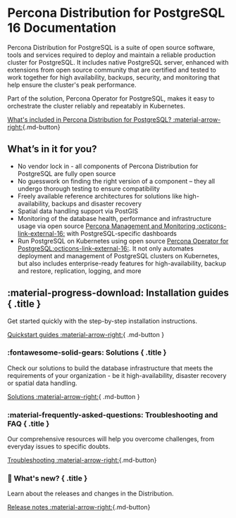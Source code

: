 # Percona Distribution for PostgreSQL 16 Documentation

 Percona Distribution for PostgreSQL is a suite of open source software, tools and services required to deploy and maintain a reliable production cluster for PostgreSQL. It includes native PostgreSQL server, enhanced with extensions from open source community that are certified and tested to work together for high availability, backups, security, and monitoring that help ensure the cluster's peak performance. 
 
 Part of the solution, Percona Operator for PostgreSQL, makes it easy to orchestrate the cluster reliably and repeatably in Kubernetes.

[What's included in Percona Distribution for PostgreSQL? :material-arrow-right:](extensions.md){.md-button}

## What’s in it for you?

- No vendor lock in - all components of Percona Distribution for PostgreSQL are fully open source
- No guesswork on finding the right version of a component – they all undergo thorough testing to ensure compatibility
- Freely available reference architectures for solutions like high-availability, backups and disaster recovery 
- Spatial data handling support via PostGIS
- Monitoring of the database health, performance and infrastructure usage via open source [Percona Management and Monitoring :octicons-link-external-16:](https://www.percona.com/doc/percona-monitoring-and-management/2.x/index.html) with PostgreSQL-specific dashboards
- Run PostgreSQL on Kubernetes using open source [Percona Operator for PostgreSQL:octicons-link-external-16:](https://docs.percona.com/percona-operator-for-postgresql/2.0/index.html). It not only automates deployment and management of PostgreSQL clusters on Kubernetes, but also includes enterprise-ready features for high-availability, backup and restore, replication, logging, and more 

<div data-grid markdown><div data-banner markdown>

## :material-progress-download: Installation guides { .title }

Get started quickly with the step-by-step installation instructions.

[Quickstart guides :material-arrow-right:](installing.md){ .md-button }

</div><div data-banner markdown>

### :fontawesome-solid-gears: Solutions { .title }

Check our solutions to build the database infrastructure that meets the requirements of your organization - be it high-availability, disaster recovery or spatial data handling.

[Solutions :material-arrow-right:](solutions.md){ .md-button }

</div><div data-banner markdown>

### :material-frequently-asked-questions: Troubleshooting and FAQ { .title }

Our comprehensive resources will help you overcome challenges, from everyday issues to specific doubts.

[Troubleshooting :material-arrow-right:](troubleshooting.md){.md-button}

</div><div data-banner markdown>

### :loudspeaker: What's new? { .title }

Learn about the releases and changes in the Distribution.

[Release notes :material-arrow-right:](release-notes.md){.md-button}
</div>
</div>



